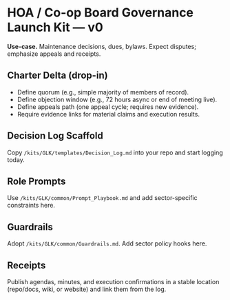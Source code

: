 <!-- status: stub; target: 150+ words -->
<!-- status: stub; target: 150+ words -->
<!-- status: stub; target: 150+ words -->
<!-- status: stub; target: 150+ words -->
<!-- status: stub; target: 150+ words -->
<!-- status: stub; target: 150+ words -->
# HOA / Co-op Board Governance Launch Kit — v0

**Use-case.** Maintenance decisions, dues, bylaws. Expect disputes; emphasize appeals and receipts.

## Charter Delta (drop-in)
- Define quorum (e.g., simple majority of members of record).
- Define objection window (e.g., 72 hours async or end of meeting live).
- Define appeals path (one appeal cycle; requires new evidence).
- Require evidence links for material claims and execution results.

## Decision Log Scaffold
Copy `/kits/GLK/templates/Decision_Log.md` into your repo and start logging today.

## Role Prompts
Use `/kits/GLK/common/Prompt_Playbook.md` and add sector-specific constraints here.

## Guardrails
Adopt `/kits/GLK/common/Guardrails.md`. Add sector policy hooks here.

## Receipts
Publish agendas, minutes, and execution confirmations in a stable location (repo/docs, wiki, or website) and link them from the log.







